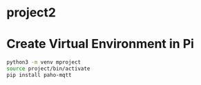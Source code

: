 # project2
# Create Virtual Environment in Pi
```bash
python3 -m venv mproject
source project/bin/activate
pip install paho-mqtt
```